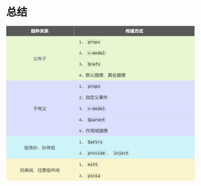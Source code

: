 # 总结

<img src="/images/vue3/component-communication.png" alt="image-20231119185900990" style="zoom:60%;" />

